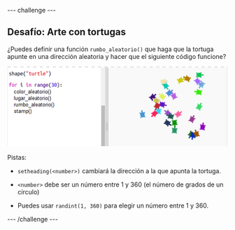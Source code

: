 --- challenge ---

## Desafío: Arte con tortugas

¿Puedes definir una función `rumbo_aleatorio()` que haga que la tortuga apunte en una dirección aleatoria y hacer que el siguiente código funcione?

![captura de pantalla](images/modern-turtle-art.png)

Pistas:

- `setheading(<number>)` cambiará la dirección a la que apunta la tortuga.

- `<number>` debe ser un número entre 1 y 360 (el número de grados de un círculo)

- Puedes usar `randint(1, 360)` para elegir un número entre 1 y 360.

--- /challenge ---